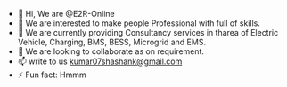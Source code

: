 - 👋 Hi, We are @E2R-Online
- 👀 We are interested to make people Professional with full of skills.
- 🌱 We are currently providing Consultancy services in tharea of Electric Vehicle, Charging, BMS, BESS, Microgrid and EMS.
- 💞️ We are looking to collaborate as on requirement. 
- 📫 write to us kumar07shashank@gmail.com
- ⚡ Fun fact: Hmmm

<!---
E2R-Online/E2R-Online is a ✨ special ✨ repository because its `README.md` (this file) appears on your GitHub profile.
You can click the Preview link to take a look at your changes.
--->
